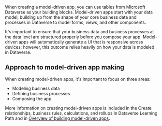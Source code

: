 When creating a model-driven app, you can use tables from Microsoft Dataverse
as your building blocks. Model-driven apps start with your
data model, building up from the shape of your core business data and
processes in Dataverse to model forms, views, and other
components.

It's important to ensure that your business data and business
processes at the data level are structured properly before you
compose your app. Model-driven apps will automatically generate a
UI that is responsive across devices; however, this outcome
relies heavily on how your data is modeled in Dataverse.

## Approach to model-driven app making

When creating model-driven apps, it's important to focus on three areas:

- Modeling business data
- Defining business processes
- Composing the app.

More information on creating model-driven apps is included in the Create relationships, business rules, calculations, and rollups in Dataverse Learning Path and in [Overview of building model-driven apps](/powerapps/maker/model-driven-apps/model-driven-app-overview/?azure-portal=true).
